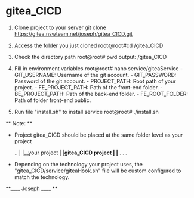 # gitea_CICD



1) Clone project to your server
	git clone https://gitea.nswteam.net/joseph/gitea_CICD.git

2) Access the folder you just cloned
	root@root#cd <path>/gitea_CICD

3) Check the directory path
	root@root# pwd
		output: <path>/gitea_CICD

4) Fill in environment variables
	root@root# nano service/giteaService
		- GIT_USERNAME: Username of the git account.
		- GIT_PASSWORD: Password of the git account.
		- PROJECT_PATH: Root path of your project.
		- FE_PROJECT_PATH: Path of the front-end folder.
		- BE_PROJECT_PATH: Path of the back-end folder.
		- FE_ROOT_FOLDER: Path of folder front-end public.

5) Run file "install.sh" to install service
	root@root# ./install.sh

 


** Note: ** 

- Project gitea_CICD should be placed at the same folder level as your project

	..
	|
	|__your project
	|
	|__gitea_CICD project
	|
	|__ . . .


- Depending on the technology your project uses, the "gitea_CICD/service/giteaHook.sh" file will be custom configured to match the technology.








**____ Joseph ____ **
